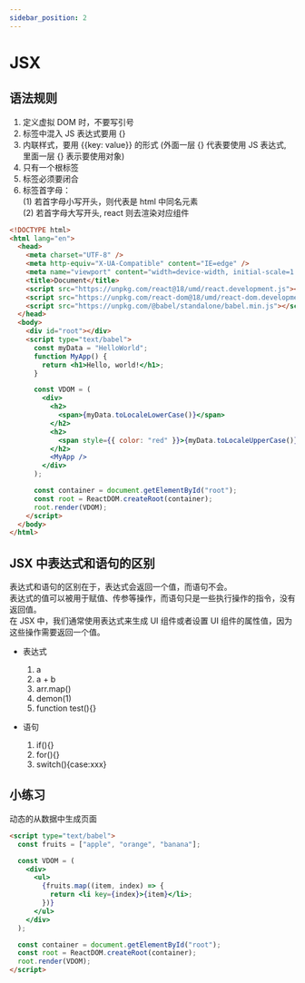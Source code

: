 ```yaml
---
sidebar_position: 2
---
```

# JSX

## 语法规则

1. 定义虚拟 DOM 时，不要写引号
2. 标签中混入 JS 表达式要用 {}
3. 内联样式，要用 {{key: value}} 的形式 (外面一层 {} 代表要使用 JS 表达式, 里面一层 {} 表示要使用对象)
4. 只有一个根标签
5. 标签必须要闭合
6. 标签首字母：  
   (1) 若首字母小写开头，则代表是 html 中同名元素  
   (2) 若首字母大写开头, react 则去渲染对应组件

```html
<!DOCTYPE html>
<html lang="en">
  <head>
    <meta charset="UTF-8" />
    <meta http-equiv="X-UA-Compatible" content="IE=edge" />
    <meta name="viewport" content="width=device-width, initial-scale=1.0" />
    <title>Document</title>
    <script src="https://unpkg.com/react@18/umd/react.development.js"></script>
    <script src="https://unpkg.com/react-dom@18/umd/react-dom.development.js"></script>
    <script src="https://unpkg.com/@babel/standalone/babel.min.js"></script>
  </head>
  <body>
    <div id="root"></div>
    <script type="text/babel">
      const myData = "HelloWorld";
      function MyApp() {
        return <h1>Hello, world!</h1>;
      }

      const VDOM = (
        <div>
          <h2>
            <span>{myData.toLocaleLowerCase()}</span>
          </h2>
          <h2>
            <span style={{ color: "red" }}>{myData.toLocaleUpperCase()}</span>
          </h2>
          <MyApp />
        </div>
      );

      const container = document.getElementById("root");
      const root = ReactDOM.createRoot(container);
      root.render(VDOM);
    </script>
  </body>
</html>
```

## JSX 中表达式和语句的区别

表达式和语句的区别在于，表达式会返回一个值，而语句不会。  
表达式的值可以被用于赋值、传参等操作，而语句只是一些执行操作的指令，没有返回值。  
在 JSX 中，我们通常使用表达式来生成 UI 组件或者设置 UI 组件的属性值，因为这些操作需要返回一个值。

- 表达式

  1. a
  2. a + b
  3. arr.map()
  4. demon(1)
  5. function test(){}

- 语句
  1. if(){}
  2. for(){}
  3. switch(){case:xxx}

## 小练习

动态的从数据中生成页面

```html
<script type="text/babel">
  const fruits = ["apple", "orange", "banana"];

  const VDOM = (
    <div>
      <ul>
        {fruits.map((item, index) => {
          return <li key={index}>{item}</li>;
        })}
      </ul>
    </div>
  );

  const container = document.getElementById("root");
  const root = ReactDOM.createRoot(container);
  root.render(VDOM);
</script>
```
